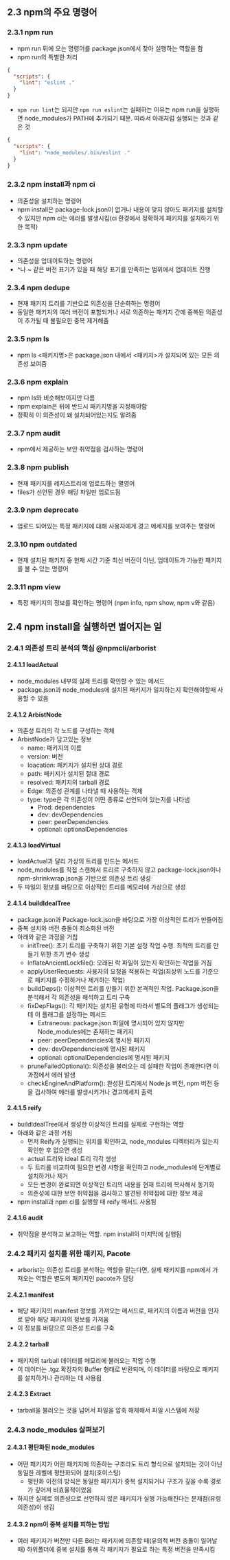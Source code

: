 ## 2.3 npm의 주요 명령어

### 2.3.1 npm run

- npm run 뒤에 오는 명령어를 package.json에서 찾아 실행하는 역할을 함
- npm run의 특별한 처리

```json
{
  "scripts": {
    "lint": "eslint ."
  }
}
```

- `npm run lint`는 되지만 `npm run eslint`는 실패하는 이유는 npm run을 실행하면 node_modules가 PATH에 추가되기 때문. 따라서 아래처럼 실행되는 것과 같은 것

```json
{
  "scripts": {
    "lint": "node_modules/.bin/eslint ."
  }
}
```

### 2.3.2 npm install과 npm ci

- 의존성을 설치하는 명령어
- npm install은 package-lock.json이 없거나 내용이 맞지 않아도 패키지를 설치할 수 있지만 npm ci는 에러를 발생시킴(ci 환경에서 정확하게 패키지를 설치하기 위한 목적)

### 2.3.3 npm update

- 의존성을 업데이트하는 명령어
- ^나 ~ 같은 버전 표기가 있을 때 해당 표기를 만족하는 범위에서 업데이트 진행

### 2.3.4 npm dedupe

- 현재 패키지 트리를 기반으로 의존성을 단순화하는 명령어
- 동일한 패키지의 여러 버전이 포함되거나 서로 의존하는 패키지 간에 중복된 의존성이 추가될 때 불필요한 중복 제거해줌

### 2.3.5 npm ls

- npm ls <패키지명>은 package.json 내에서 <패키지>가 설치되어 있는 모든 의존성 보여줌

### 2.3.6 npm explain

- npm ls와 비슷해보이지만 다름
- npm explain은 뒤에 반드시 패키지명을 지정해야함
- 정확히 이 의존성이 왜 설치되어있는지도 알려줌

### 2.3.7 npm audit

- npm에서 제공하는 보안 취약점을 검사하는 명령어

### 2.3.8 npm publish

- 현재 패키지를 레지스트리에 업로드하는 멸영어
- files가 선언된 경우 해당 파일만 업로드됨

### 2.3.9 npm deprecate

- 업로드 되어있는 특정 패키지에 대해 사용자에게 경고 메세지를 보여주는 명령어

### 2.3.10 npm outdated

- 현재 설치된 패키지 중 현재 시간 기준 최신 버전이 아닌, 업데이트가 가능한 패키지를 볼 수 있는 명령어

### 2.3.11 npm view

- 특정 패키지의 정보를 확인하는 명령어 (npm info, npm show, npm v와 같음)

## 2.4 npm install을 실행하면 벌어지는 일

### 2.4.1 의존성 트리 분석의 핵심 @npmcli/arborist

#### 2.4.1.1 loadActual

- node_modules 내부의 실제 트리를 확인할 수 있는 메서드
- package.json과 node_modules에 설치된 패키지가 일치하는지 확인해야할때 사용할 수 있음

#### 2.4.1.2 ArbistNode

- 의존성 트리의 각 노드를 구성하는 객체
- ArbistNode가 담고있는 정보
  - name: 패키지의 이름
  - version: 버전
  - loacation: 패키지가 설치된 상대 경로
  - path: 패키지가 설치된 절대 경로
  - resolved: 패키지의 tarball 경로
  - Edge: 의존성 관계를 나타낼 때 사용하는 객체
  - type: type은 각 의존성이 어떤 종류로 선언되어 있는지를 나타냄
    - Prod: dependencies
    - dev: devDependencies
    - peer: peerDependencies
    - optional: optionalDependencies

#### 2.4.1.3 loadVirtual

- loadActual과 달리 가상의 트리를 만드는 메서드
- node_modules를 직접 스캔해서 트리르 구축하지 않고 package-lock.json이나 npm-shrinkwrap.json을 기반으로 의존성 트리 생성
- 두 파일의 정보를 바탕으로 이상적인 트리를 메모리에 가상으로 생성

#### 2.4.1.4 buildIdealTree

- package.json과 Package-lock.json을 바탕으로 가장 이상적인 트리가 만들어짐
- 중복 설치와 버전 충돌이 최소화된 버전
- 아래와 같은 과정을 거침
  - initTree(): 초기 트리를 구축하기 위한 기본 설정 작업 수행. 최적의 트리를 만들기 위한 초기 변수 생성
  - inflateAncientLockfile(): 오래된 락 파일이 있는지 확인하는 작업을 거침
  - applyUserRequests: 사용자의 요청을 적용하는 작업(최상위 노드를 기준으로 패키지를 수정하거나 제거하는 작업)
  - buildDeps(): 이상적인 트리를 만들기 위한 본격적인 작업. Package.json을 분석해서 각 의존성을 해석하고 트리 구축
  - fixDepFlags(): 각 패키지는 설치된 유형에 따라서 별도의 플래그가 생성되는데 이 플래그를 설정하는 메서드
    - Extraneous: package.json 파일에 명시되어 있지 않지만 Node_modules에는 존재하는 패키지
    - peer: peerDependencies에 명시된 패키지
    - dev: devDependencies에 명시된 패키지
    - optional: optionalDependencies에 명시된 패키지
  - pruneFailedOptional(): 의존성을 불러오는 데 실패한 작업이 존재한다면 이 과정에서 에러 발생
  - checkEngineAndPlatform(): 완성된 트리에서 Node.js 버전, npm 버전 등을 검사하여 에러를 발생시키거나 경고메세지 출력

#### 2.4.1.5 reify

- buildIdealTree에서 생성한 이상적인 트리를 실제로 구현하는 역할
- 아래와 같은 과정 거침
  - 먼저 Reify가 실행되는 위치를 확인하고, node_modules 디렉터리가 있는지 확인한 후 없으면 생성
  - actual 트리와 ideal 트리 각각 생성
  - 두 트리를 비교하여 필요한 변경 사항을 확인하고 node_modules에 단계별로 설치하거나 제거
  - 모든 변경이 완료되면 이상적인 트리의 내용을 현재 트리에 복사해서 동기화
  - 의존성에 대한 보안 취약점을 검사하고 발견된 취약점에 대한 정보 제공
- npm install과 npm ci를 실행할 때 reify 메서드 사용됨

#### 2.4.1.6 audit

- 취약점을 분석하고 보고하는 역할. npm install의 마지막에 실행됨

### 2.4.2 패키지 설치를 위한 패키지, Pacote

- arborist는 의존성 트리를 분석하는 역할을 맡는다면, 실제 패키지를 npm에서 가져오는 역할은 별도의 패키지인 pacote가 담당

#### 2.4.2.1 manifest

- 해당 패키지의 manifest 정보를 가져오는 메서드로, 패키지의 이름과 버전을 인자로 받아 해당 패키지의 정보를 가져옴
- 이 정보를 바탕으로 의존성 트리를 구축

#### 2.4.2.2 tarball

- 패키지의 tarball 데이터를 메모리에 불러오는 작업 수행
- 이 데이터는 .tgz 확장자의 Buffer 형태로 반환되며, 이 데이터를 바탕으로 패키지를 설치하거나 관리하는 데 사용됨

#### 2.4.2.3 Extract

- tarball을 불러오는 것을 넘어서 파일을 압축 해제해서 파일 시스템에 저장

### 2.4.3 node_modules 살펴보기

#### 2.4.3.1 평탄화된 node_modules

- 어떤 패키지가 어떤 패키지에 의존하는 구조라도 트리 형식으로 설치되는 것이 아닌 동일한 레벨에 평탄화되어 설치(호이스팅)
  - 평탄화 이전의 방식은 동일한 패키지가 중복 설치되거나 구조가 깊을 수록 경로가 깊어져 비효율적이었음
- 하지만 실제로 의존성으로 선언하지 않은 패키지가 실행 가능해진다는 문제점(유령의존성)이 생김

#### 2.4.3.2 npm이 중복 설치를 피하는 방법

- 여러 패키지가 버전만 다른 B라는 패키지에 의존할 때(유의적 버전 충돌이 일어날 때) 하위폴더에 중복 설치를 통해 각 패키지가 필요로 하는 특정 버전을 만족시킴
